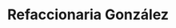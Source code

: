 ---
title: "Refaccionaria González"
url: /toluca/refaccionaria-gonzalez/
shop: piezas de automóviles
---